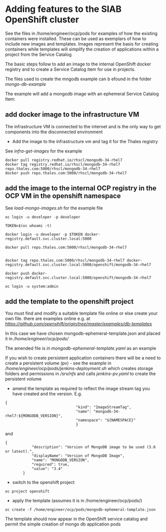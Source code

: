 # Adding features to the SIAB OpenShift cluster

See the files in /home/engineer/ocp/pods for examples of how the existing containers were installed. These can be used as exemplars of how to include new images and templates. Images represent the basis for creating containers while templates will simplify the creation of applications within a project from the Service Catalog

The basic steps follow to add an image to the internal OpenShift docker registry and to create a Service Catalog item for use in projects. 

The files used to create the mngodb example can b efound in the folder  _mongo-db-example_ 

The example will add a mongodb image with an ephemeral Service Catalog Item:

## add docker image to the infrastructure VM

The infrastructure VM is connected to the internet and is the only way to get components into the disconnected environment

* Add the image to the infrastructure vm and tag it for the Thales registry

See  _infra-get-images_  for the example

```
docker pull registry.redhat.io/rhscl/mongodb-34-rhel7
docker tag registry.redhat.io/rhscl/mongodb-34-rhel7  repo.thales.com:5000/rhscl/mongodb-34-rhel7
docker push repo.thales.com:5000/rhscl/mongodb-34-rhel7
```

## add the image to the internal OCP registry in the OCP VM in the openshift namespace

See  _load-mongo-images.sh_  for the example file

```
oc login -u developer -p developer

TOKEN=$(oc whoami -t)

docker login -u developer -p $TOKEN docker-registry.default.svc.cluster.local:5000

docker pull repo.thales.com:5000/rhscl/mongodb-34-rhel7


docker tag repo.thales.com:5000/rhscl/mongodb-34-rhel7 docker-registry.default.svc.cluster.local:5000/openshift/mongodb-34-rhel7

docker push docker-registry.default.svc.cluster.local:5000/openshift/mongodb-34-rhel7

oc login -u system:admin

```

## add the template to the openshift project

You must find and modify a suitable template file online or else create your own file. there are examples online e.g. at  _https://github.com/openshift/origin/tree/master/examples/db-templates_

In this case we have chosen mongodb-ephemeral-template.json and placed it in  _/home/engineer/ocp/pods/_

The amended file is in  _mongodb-ephemeral-template.yaml_  as an example

If you wish to create persistent application containers there will be a need to create a persistent volume (pv) - see the example in  _/home/engineer/ocp/pods/jenkins-deployment.sh_  which creates storage folders and permissions in  _/srv/nfs_ and calls  _jenkins-pv.yaml_ to create the persistent volume

* amend the template as required to reflect the image stream tag you have created and the version. E.g. 


```
{
                                "kind": "ImageStreamTag",
                                "name": "mongodb-34-rhel7:${MONGODB_VERSION}",
                                "namespace": "${NAMESPACE}"
                                }
```

and

```
{
            "description": "Version of MongoDB image to be used (3.6 or latest).",
            "displayName": "Version of MongoDB Image",
            "name": "MONGODB_VERSION",
            "required": true,
            "value": "3.4"
        }
```

* switch to the openshift project

```
oc project openshift
```

* apply the template (assumes it is in /home/engineer/ocp/pods/)

```
oc create -f /home/engineer/ocp/pods/mongodb-ephemeral-template.json
```

The template should now appear in the OpenShift service catalog and permit the simple creation of mongo db application pods

